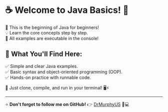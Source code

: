 # ☕ Welcome to Java Basics! 🚀  

👋 This is the beginning of Java for beginners!  
💡 Learn the core concepts step by step.  
📌 All examples are executable in the console!  

## 📜 What You'll Find Here:  
✅ Simple and clear Java examples.  
✅ Basic syntax and object-oriented programming (OOP).  
✅ Hands-on practice with runnable code.  

🔧 Just clone, compile, and run in your terminal! 🖥️⚡  

---

⭐ **Don't forget to follow me on GitHub!** 👉 [DrMurphyUS](https://github.com/DrMurphyUS) 🚀💻  
